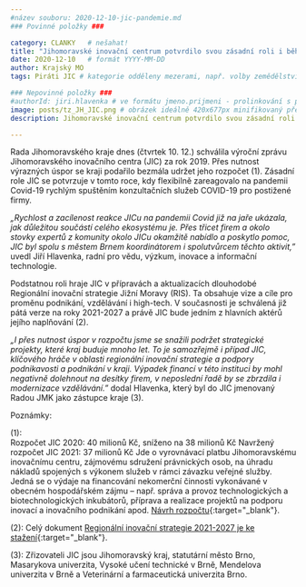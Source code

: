 ```yaml
---
#název souboru: 2020-12-10-jic-pandemie.md
### Povinné položky ###

category: CLANKY   # nešahat!
title: "Jihomoravské inovační centrum potvrdilo svou zásadní roli i během pandemie"
date: 2020-12-10   # formát YYYY-MM-DD
author: Krajský MO
tags: Piráti JIC # kategorie odděleny mezerami, např. volby zemědělství životní-prostředí piráti (viz https://jihomoravsky.pirati.cz/tags/)

### Nepovinné položky ###
#authorId: jiri.hlavenka # ve formátu jmeno.prijmeni - prolinkování s profilem přes uid
image: posts/tz_JH_JIC.png # obrázek ideálně 420x677px minifikovaný přes https://tinypng.com/
description: Jihomoravské inovační centrum potvrdilo svou zásadní roli i během pandemie, Rada JMK schválila na svém jednání jeho výroční zprávu

---
```


Rada Jihomoravského kraje dnes (čtvrtek 10. 12.) schválila výroční zprávu Jihomoravského inovačního centra (JIC) za rok 2019. Přes nutnost výrazných úspor se kraji podařilo bezmála  udržet jeho rozpočet (1). Zásadní role JIC se potvrzuje v tomto roce, kdy flexibilně zareagovalo na pandemii Covid-19 rychlým spuštěním konzultačních služeb COVID-19 pro postižené firmy.

*„Rychlost a zacílenost reakce JICu na pandemii Covid již na jaře ukázala, jak důležitou součástí celého ekosystému je. Přes třicet firem a okolo stovky expertů z komunity okolo JICu okamžitě nabídlo a poskytlo pomoc, JIC byl spolu s městem Brnem koordinátorem i spolutvůrcem těchto aktivit,”* uvedl Jiří Hlavenka, radní pro vědu, výzkum, inovace a informační technologie. 

Podstatnou roli hraje JIC v přípravách a aktualizacích dlouhodobé Regionální inovační strategie Jižní Moravy (RIS). Ta obsahuje vize a cíle pro proměnu podnikání, vzdělávání i high-tech. V současnosti je schválená již pátá verze na roky 2021-2027 a právě JIC bude jedním z hlavních aktérů jejího naplňování (2).

*„I přes nutnost úspor v rozpočtu jsme se snažili podržet strategické projekty, které kraj buduje mnoho let. To je samozřejmě i případ JIC, klíčového hráče v oblasti regionální inovační strategie a podpory podnikavosti a podnikání v kraji. Výpadek financí v této instituci by mohl negativně dolehnout na desítky firem, v neposlední řadě by se zbrzdila i modernizace vzdělávání.”* dodal Hlavenka, který byl do JIC jmenovaný Radou JMK jako zástupce kraje (3). 

Poznámky: 

(1): 	
Rozpočet JIC 2020: 40 milionů Kč, sníženo na 38 milionů Kč
Navržený rozpočet JIC 2021: 37 milionů Kč
Jde o vyrovnávací platbu Jihomoravskému inovačnímu centru, zájmovému sdružení právnických osob, na úhradu nákladů spojených s výkonem služeb v rámci závazku veřejné služby. Jedná se o výdaje na financování nekomerční činnosti vykonávané v obecném hospodářském zájmu – např. správa a provoz technologických a biotechnologických inkubátorů, příprava a realizace projektů na podporu inovací a inovačního podnikání apod. [Návrh rozpočtu](https://www.kr-jihomoravsky.cz/Default.aspx?PubID=428207&TypeID=7){:target="_blank"}.

(2): Celý dokument [Regionální inovační strategie 2021-2027 je ke stažení](https://www.risjmk.cz/cz/ris-jmk-2021-2027/soubory-ke-stazeni-1/){:target="_blank"}.

(3): Zřizovateli JIC jsou Jihomoravský kraj, statutární město Brno, Masarykova univerzita, Vysoké učení technické v Brně, Mendelova univerzita v Brně a Veterinární a farmaceutická univerzita Brno. 
